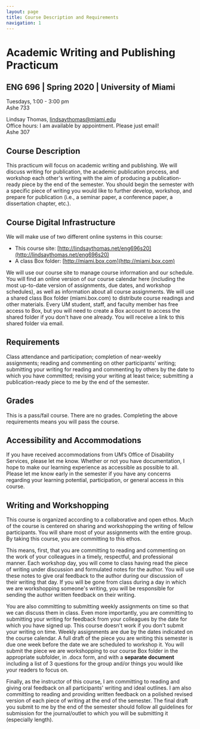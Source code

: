 ```yaml
---
layout: page
title: Course Description and Requirements
navigation: 1
---
```

# Academic Writing and Publishing Practicum
## ENG 696 | Spring 2020 | University of Miami

Tuesdays, 1:00 - 3:00 pm<br/>
Ashe 733

Lindsay Thomas, [lindsaythomas@miami.edu](lindsaythomas@miami.edu)<br/>
Office hours: I am available by appointment. Please just email!<br/>
Ashe 307

## Course Description
This practicum will focus on academic writing and publishing. We will discuss writing for publication, the academic publication process, and workshop each other's writing with the aim of producing a publication-ready piece by the end of the semester. You should begin the semester with a specific piece of writing you would like to further develop, workshop, and prepare for publication (i.e., a seminar paper, a conference paper, a dissertation chapter, etc.).

## Course Digital Infrastructure
We will make use of two different online systems in this course:
* This course site: [http://lindsaythomas.net/eng696s20](http://lindsaythomas.net/eng696s20)
* A class Box folder: [http://miami.box.com](http://miami.box.com)

We will use our course site to manage course information and our schedule. You will find an online version of our course calendar here (including the most up-to-date version of assignments, due dates, and workshop schedules), as well as information about all course assignments. We will use a shared class Box folder (miami.box.com) to distribute course readings and other materials. Every UM student, staff, and faculty member has free access to Box, but you will need to create a Box account to access the shared folder if you don't have one already. You will receive a link to this shared folder via email.

## Requirements
Class attendance and participation; completion of near-weekly assignments; reading and commenting on other participants' writing; submitting your writing for reading and commenting by others by the date to which you have committed; revising your writing at least twice; submitting a publication-ready piece to me by the end of the semester.

## Grades
This is a pass/fail course. There are no grades. Completing the above requirements means you will pass the course.

## Accessibility and Accommodations
If you have received accommodations from UM’s Office of Disability Services, please let me know. Whether or not you have documentation, I hope to make our learning experience as accessible as possible to all. Please let me know early in the semester if you have any concerns regarding your learning potential, participation, or general access in this course.

## Writing and Workshopping
This course is organized according to a collaborative and open ethos. Much of the course is centered on sharing and workshopping the writing of fellow participants. You will share most of your assignments with the entire group. By taking this course, you are committing to this ethos.

This means, first, that you are committing  to reading and commenting on the work of your colleagues in a timely, respectful, and professional manner. Each workshop day, you will come to class having read the piece of writing under discussion and formulated notes for the author. You will use these notes to give oral feedback to the author during our discussion of their writing that day. If you will be gone from class during a day in which we are workshopping someone's writing, you will be responsible for sending the author written feedback on their writing.

You are also committing to submitting weekly assignments on time so that we can discuss them in class. Even more importantly, you are committing to submitting your writing for feedback from your colleagues by the date for which you have signed up. This course doesn't work if you don't submit your writing on time. Weekly assignments are due by the dates indicated on the course calendar. A full draft of the piece you are writing this semester is due one week before the date we are scheduled to workshop it. You will submit the piece we are workshopping to our course Box folder in the appropriate subfolder, in .docx form, and with a **separate document** including a list of 3 questions for the group and/or things you would like your readers to focus on.

Finally, as the instructor of this course, I am committing to reading and giving oral feedback on all participants' writing and ideal outlines. I am also committing to reading and providing written feedback on a polished revised version of each piece of writing at the end of the semester. The final draft you submit to me by the end of the semester should follow all guidelines for submission for the journal/outlet to which you will be submitting it (especially length).
